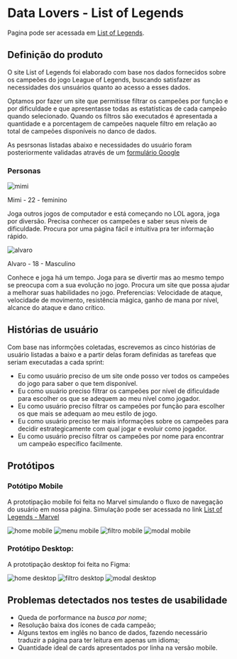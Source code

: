 # Data Lovers - List of Legends 
Pagina pode ser acessada em [List of Legends](https://nicolefranca.github.io/SAP004-data-lovers/src/). 

## Definição do produto
O site List of Legends foi elaborado com base nos dados fornecidos sobre os campeões do jogo League of Legends, buscando satisfazer as necessidades dos unsuários quanto ao acesso a esses dados.

Optamos por fazer um site que permitisse filtrar os campeões por função e por dificuldade e que apresentasse todas as estatísticas de cada campeão quando selecionado.
Quando os filtros são executados é apresentada a quantidade e a porcentagem de campeões naquele filtro em relação ao total de campeões disponíveis no danco de dados.

As pesrsonas listadas abaixo e necessidades do usuário foram posteriormente validadas através de um [formulário Google](https://docs.google.com/forms/d/1tt-0yFsnyeJMr3NTP6mInOqOM3nPFZG-GX8IkeMfVF4/edit?usp=sharing)

### Personas
![mimi](https://github.com/nicolefranca/SAP004-data-lovers/master/src/img/mimi.png)

Mimi - 22 - feminino

Joga outros jogos de computador e está começando no LOL agora, joga por diversão.
Precisa conhecer os campeões e saber seus níveis de dificuldade.
Procura por uma página fácil e intuitiva pra ter informação rápido.

![alvaro](https://github.com/nicolefranca/SAP004-data-lovers/master/src/img/alvaro.png)

Alvaro - 18 - Masculino

Conhece e joga há um tempo. Joga para se divertir mas ao mesmo tempo se preocupa com a sua evolução no jogo. Procura um site que possa ajudar a melhorar suas habilidades no jogo. Preferencias: Velocidade de ataque, velocidade de movimento, resistência mágica, ganho de mana por nível, alcance do ataque e dano crítico.

## Histórias de usuário
Com base nas informções coletadas, escrevemos as cinco histórias de usuário listadas a baixo e a partir delas foram definidas as tarefeas que seriam executadas a cada sprint:

* Eu como usuário preciso de um site onde posso ver todos os campeões do jogo para saber o que tem disponível.
* Eu como usuário preciso filtrar os campeões por nível de dificuldade para escolher os que se adequem ao meu nível como jogador.
* Eu como usuário preciso filtrar os campeões por função para escolher os que mais se adequam ao meu estilo de jogo.
* Eu como usuário preciso ter mais informações sobre os campeões para decidir estrategicamente com qual jogar e evoluir como jogador.
* Eu como usuário preciso filtrar os campeões por nome para encontrar um campeão específico facilmente.

## Protótipos

### Potótipo Mobile
A prototipação mobile foi feita no Marvel simulando o fluxo de navegação do usuário em nossa página. Simulação pode ser acessada no link [List of Legends - Marvel](https://marvelapp.com/4f739dg/screen/68480333)

![home mobile](https://github.com/nicolefranca/SAP004-data-lovers/master/src/img/homemobile.jpeg)
![menu mobile](https://github.com/nicolefranca/SAP004-data-lovers/master/src/img/menumobile.jpeg)
![filtro mobile](https://github.com/nicolefranca/SAP004-data-lovers/master/src/img/filtromobile.jpeg)
![modal mobile](https://github.com/nicolefranca/SAP004-data-lovers/master/src/img/modalmobile.jpeg)

### Protótipo Desktop:
A prototipação desktop foi feita no Figma:

![home desktop](https://github.com/nicolefranca/SAP004-data-lovers/master/src/img/HOME.png)
![filtro desktop](https://github.com/nicolefranca/SAP004-data-lovers/master/src/img/FILTRO.png)
![modal desktop](https://github.com/nicolefranca/SAP004-data-lovers/master/src/img/BOX.png)

## Problemas detectados nos testes de usabilidade
* Queda de porformance na <em>busca por nome</em>;
* Resolução baixa dos ícones de cada campeão; 
* Alguns textos em inglês no banco de dados, fazendo necessário traduzir a página para ter leitura em apenas um idioma;
* Quantidade ideal de cards apresentados por linha na versão mobile.
